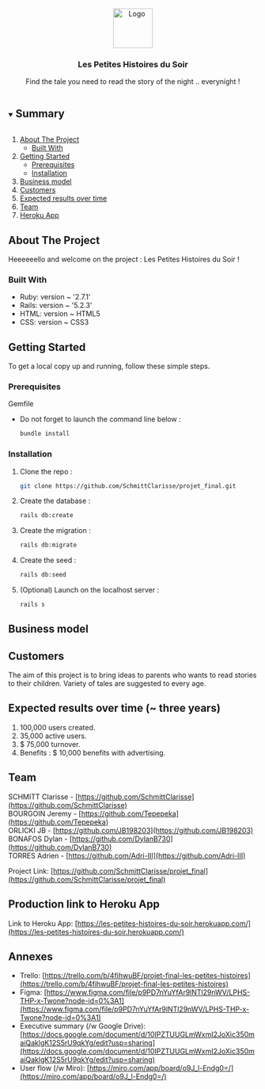 <!-- PROJECT LOGO -->
<br />
<p align="center">
  <a href="https://github.com/SchmittClarisse/projet_final">
    <img src="app/assets/images/logo.png" alt="Logo" width="80" height="80">
  </a>

  <h3 align="center">Les Petites Histoires du Soir</h3>

  <p align="center">
    Find the tale you need to read the story of the night .. everynight !
  </p>
</p>



<!-- SUMMARY -->
<details open="open">
  <summary><h2 style="display: inline-block">Summary</h2></summary>
  <ol>
    <li>
      <a href="#about-the-project">About The Project</a>
      <ul>
        <li><a href="#built-with">Built With</a></li>
      </ul>
    </li>
    <li>
      <a href="#getting-started">Getting Started</a>
      <ul>
        <li><a href="#prerequisites">Prerequisites</a></li>
        <li><a href="#installation">Installation</a></li>
      </ul>
    </li>
    <li><a href="#businessModel">Business model</a></li>
    <li><a href="#customers">Customers</a></li>
    <li><a href="#expected-results">Expected results over time</a></li>
    <li><a href="#team">Team</a></li>
    <li><a href="#acknowledgements">Heroku App</a></li>
  </ol>
</details>



<!-- ABOUT THE PROJECT -->
## About The Project

Heeeeeello and welcome on the project : Les Petites Histoires du Soir !


### Built With

* Ruby:  version ~ '2.7.1'[]()
* Rails: version ~ '5.2.3' []()
* HTML:  version ~ HTML5[]()
* CSS:   version ~ CSS3[]()
<!-- Optional, to add to S2 (Final version of the project)
* JavaScript: version ~ '...'[]()
-->



<!-- GETTING STARTED -->
## Getting Started

To get a local copy up and running, follow these simple steps.

### Prerequisites

Gemfile
* Do not forget to launch the command line below :
  ```sh
  bundle install
  ```

### Installation

1. Clone the repo :
   ```sh
   git clone https://github.com/SchmittClarisse/projet_final.git
   ```
2. Create the database :
   ```sh
   rails db:create
   ```

3. Create the migration :
   ```sh
   rails db:migrate
   ```

4. Create the seed :
   ```sh
   rails db:seed
   ```

5. (Optional) Launch on the localhost server :
   ```sh
   rails s
   ```



<!-- BUSINESS MODEL -->
## Business model

<!-- INSERT CODE HERE: Business model ! -->



<!-- CUSTOMERS -->
## Customers

The aim of this project is to bring ideas to parents who wants to read stories to their children.
Variety of tales are suggested to every age. 



<!-- RESULT TO DATE
## Result to date

<!-- INSERT CODE HERE: Expected results immediatly, do a sort of listing just below. 

1. Fork the Project
2. Create your Feature Branch (`git checkout -b feature/AmazingFeature`)
3. Commit your Changes (`git commit -m 'Add some AmazingFeature'`)
4. Push to the Branch (`git push origin feature/AmazingFeature`)
5. Open a Pull Request
-->


<!-- EXPECTED RESULTS OVER TIME -->
## Expected results over time (~ three years)

<!-- INSERT CODE HERE: Expected results in the future, do a sort of listing just below. -->

1. 100,000 users created.
2. 35,000 active users.
3. $ 75,000 turnover.
4. Benefits : $ 10,000 benefits with advertising.


<!-- THE TEAM -->
## Team

SCHMITT Clarisse - [https://github.com/SchmittClarisse](https://github.com/SchmittClarisse)</br>
BOURGOIN Jeremy - [https://github.com/Tepepeka](https://github.com/Tepepeka)</br>
ORLICKI JB - [https://github.com/JB198203](https://github.com/JB198203)</br>
BONAFOS Dylan - [https://github.com/DylanB730](https://github.com/DylanB730)</br>
TORRES Adrien - [https://github.com/Adri-III](https://github.com/Adri-III)</br>

Project Link: [https://github.com/SchmittClarisse/projet_final](https://github.com/SchmittClarisse/projet_final)



<!-- PRODUCTION LINK TO HEROKU APP -->
## Production link to Heroku App

Link to Heroku App: [https://les-petites-histoires-du-soir.herokuapp.com/](https://les-petites-histoires-du-soir.herokuapp.com/)

<!-- ANNEXES -->
## Annexes

* Trello: [https://trello.com/b/4fihwuBF/projet-final-les-petites-histoires](https://trello.com/b/4fihwuBF/projet-final-les-petites-histoires)
* Figma: [https://www.figma.com/file/p9PD7nYuYfAr9lNTl29nWV/LPHS-THP-x-Twone?node-id=0%3A1](https://www.figma.com/file/p9PD7nYuYfAr9lNTl29nWV/LPHS-THP-x-Twone?node-id=0%3A1)
* Executive summary (/w Google Drive): [https://docs.google.com/document/d/10IPZTUUGLmWxmI2JoXic350maiQaklgK12S5rU9qkYg/edit?usp=sharing](https://docs.google.com/document/d/10IPZTUUGLmWxmI2JoXic350maiQaklgK12S5rU9qkYg/edit?usp=sharing)
* User flow (/w Miro): [https://miro.com/app/board/o9J_l-Endg0=/](https://miro.com/app/board/o9J_l-Endg0=/)
